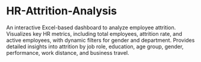 # HR-Attrition-Analysis
An interactive Excel-based dashboard to analyze employee attrition. Visualizes key HR metrics, including total employees, attrition rate, and active employees, with dynamic filters for gender and department. Provides detailed insights into attrition by job role, education, age group, gender, performance, work distance, and business travel.
